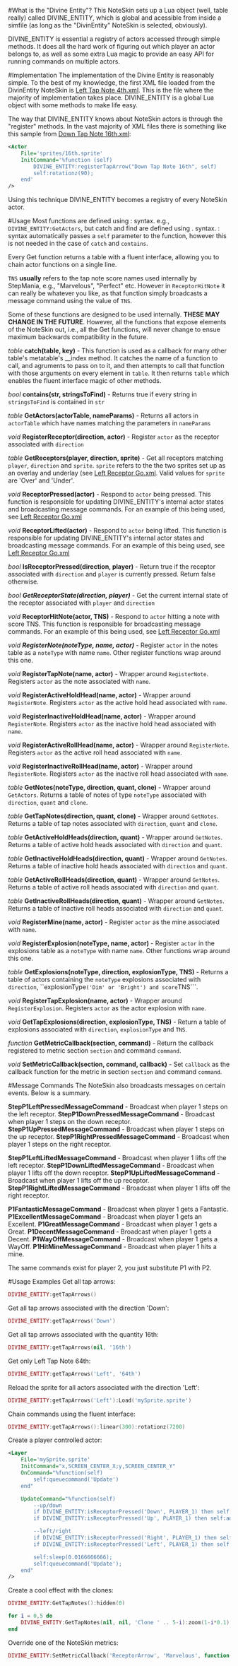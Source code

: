 #What is the "Divine Entity"?
This NoteSkin sets up a Lua object (well, table really) called DIVINE_ENTITY, which is global and acessible from inside a simfile (as long as the "DivinEntity" NoteSkin is selected, obviously).

DIVINE_ENTITY is essential a registry of actors accessed through simple methods. It does all the hard work of figuring out which player an actor belongs to, as well as some extra Lua magic to provide an easy API for running commands on multiple actors.

#Implementation
The implementation of the Divine Entity is reasonably simple. To the best of my knowledge, the first XML file loaded from the DivinEntity NoteSkin is [Left Tap Note 4th.xml](https://github.com/DivinElegy/DivinEntity-Noteskin/blob/master/NoteSkins/dance/DivinEntity/Left%20Tap%20Note%204th.xml). This is the file where the majority of implementation takes place. DIVINE_ENTITY is a global Lua object with some methods to make life easy.

The way that DIVINE_ENTITY knows about NoteSkin actors is through the "register" methods. In the vast majority of XML files there is something like this sample from [Down Tap Note 16th.xml](https://github.com/DivinElegy/DivinEntity-Noteskin/blob/master/NoteSkins/dance/DivinEntity/Down%20Tap%20Note%2016th.xml):

```XML
<Actor
    File='sprites/16th.sprite'
    InitCommand='%function (self)
        DIVINE_ENTITY:registerTapArrow("Down Tap Note 16th", self)
        self:rotationz(90);
    end'
/>
```

Using this technique DIVINE_ENTITY becomes a registry of every NoteSkin actor.

#Usage
Most functions are defined using : syntax. e.g., ```DIVINE_ENTITY:GetActors```, but catch and find are defined using . syntax. : syntax automatically passes a ```self``` parameter to the function, however this is not needed in the case of  ```catch``` and ```contains```.

Every Get function returns a table with a fluent interface, allowing you to chain actor functions on a single line.

```TNS``` **usually** refers to the tap note score names used internally by StepMania, e.g., "Marvelous", "Perfect" etc. However in ```ReceptorHitNote``` it can really be whatever you like, as that function simply broadcasts a message command using the value of ```TNS```.

Some of these functions are designed to be used internally. **THESE MAY CHANGE IN THE FUTURE**. However, all the functions that expose elements of the NoteSkin out, i.e., all the Get functions, will never change to ensue maximum backwards compatibility in the future.

_table_ **catch(table, key)** - This function is used as a callback for many other table's metatable's __index method. It catches the name of a function to call, and agruments to pass on to it, and then attempts to call that function with those arguments on every element in ```table```. It then returns ```table``` which enables the fluent interface magic of other methods.

_bool_ **contains(str, stringsToFind)** - Returns true if every string in ```stringsToFind``` is contained in ```str```

_table_ **GetActors(actorTable, nameParams)** - Returns all actors in ```actorTable``` which have names matching the parameters in ```nameParams```

_void_ **RegisterReceptor(direction, actor)** - Register ```actor``` as the receptor associated with ```direction```

_table_ **GetReceptors(player, direction, sprite)** - Get all receptors matching ```player```, ```direction``` and ```sprite```. ```sprite``` refers to the the two sprites set up as an overlay and underlay (see [Left Receptor Go.xml](https://github.com/DivinElegy/DivinEntity-Noteskin/blob/master/NoteSkins/dance/DivinEntity/Left%20Receptor%20Go.xml). Valid values for ```sprite``` are 'Over' and 'Under'.

_void_ **ReceptorPressed(actor)** - Respond to ```actor``` being pressed. This function is responsible for updating DIVINE_ENTITY's internal actor states and broadcasting message commands. For an example of this being used, see [Left Receptor Go.xml](https://github.com/DivinElegy/DivinEntity-Noteskin/blob/master/NoteSkins/dance/DivinEntity/Left%20Receptor%20Go.xml)

_void_ **ReceptorLifted(actor)** - Respond to ```actor``` being lifted. This function is responsible for updating DIVINE_ENTITY's internal actor states and broadcasting message commands. For an example of this being used, see [Left Receptor Go.xml](https://github.com/DivinElegy/DivinEntity-Noteskin/blob/master/NoteSkins/dance/DivinEntity/Left%20Receptor%20Go.xml)

_bool_ **IsReceptorPressed(direction, player)** - Return true if the receptor associated with ```direction``` and ```player``` is currently pressed. Return false otherwise.

_bool_ ***GetReceptorState(direction, player)*** - Get the current internal state of the receptor associated with ```player``` and ```direction```

_void_ **ReceptorHitNote(actor, TNS)** - Respond to ```actor``` hitting a note with score TNS. This function is responsible for broadcasting message commands. For an example of this being used, see [Left Receptor Go.xml](https://github.com/DivinElegy/DivinEntity-Noteskin/blob/master/NoteSkins/dance/DivinEntity/Left%20Receptor%20Go.xml)

_void_ ***RegisterNote(noteType, name, actor)*** - Register ```actor``` in the notes table as a ```noteType``` with name ```name```. Other register functions wrap around this one.

_void_ **RegisterTapNote(name, actor)** - Wrapper around ```RegisterNote```. Registers ```actor``` as the note associated with ```name```.

_void_ **RegisterActiveHoldHead(name, actor)** - Wrapper around ```RegisterNote```. Registers ```actor``` as the active hold head associated with ```name```.

_void_ **RegisterInactiveHoldHead(name, actor)** - Wrapper around ```RegisterNote```. Registers ```actor``` as the inactive hold head associated with ```name```.

_void_ **RegisterActiveRollHead(name, actor)** - Wrapper around ```RegisterNote```. Registers ```actor``` as the active roll head associated with ```name```.

_void_ **RegisterInactiveRollHead(name, actor)** - Wrapper around ```RegisterNote```. Registers ```actor``` as the inactive roll head associated with ```name```.

_table_ **GetNotes(noteType, direction, quant, clone)** - Wrapper around ```GetActors```. Returns a table of notes of type ```noteType``` associated with ```direction```, ```quant``` and ```clone```.

_table_ **GetTapNotes(direction, quant, clone)** - Wrapper around ```GetNotes```. Returns a table of tap notes associated with ```direction```, ```quant``` and ```clone```.

_table_ **GetActiveHoldHeads(direction, quant)** - Wrapper around ```GetNotes```. Returns a table of active hold heads associated with ```direction``` and ```quant```.

_table_ **GetInactiveHoldHeads(direction, quant)** - Wrapper around ```GetNotes```. Returns a table of inactive hold heads associated with ```direction``` and ```quant```.

_table_ **GetActiveRollHeads(direction, quant)** - Wrapper around ```GetNotes```. Returns a table of active roll heads associated with ```direction``` and ```quant```.

_table_ **GetInactiveRollHeads(direction, quant)** - Wrapper around ```GetNotes```. Returns a table of inactive roll heads associated with ```direction``` and ```quant```.

_void_ **RegisterMine(name, actor)** - Register ```actor``` as the mine associated with ```name```.

_void_ **RegisterExplosion(noteType, name, actor)** - Register ```actor``` in the explosions table as a ```noteType``` with name ```name```. Other functions wrap around this one.

_table_ **GetExplosions(noteType, direction, explosionType, TNS)** - Returns a table of actors containing the ```noteType``` explosions associated with ```direction```, ``explosionType``` ('Dim' or 'Bright') and score ```TNS```.

_void_ **RegisterTapExplosion(name, actor)**  - Wrapper around ```RegisterExplosion```. Registers ```actor``` as the actor explosion with ```name```.

_void_ **GetTapExplosions(direction, explosionType, TNS)** - Return a table of explosions associated with ```direction```, ```explosionType``` and ```TNS```.

_function_ **GetMetricCallback(section, command)** - Return the callback registered to metric section ```section``` and command ```command```.

_void_ **SetMetricCallback(section, command, callback)** - Set ```callback``` as the callback function for the metric in section ```section``` and command ```command```.

#Message Commands
The NoteSkin also broadcasts messages on certain events. Below is a summary.

**StepP1LeftPressedMessageCommand** - Broadcast when player 1 steps on the left receptor.
**StepP1DownPressedMessageCommand** - Broadcast when player 1 steps on the down receptor.
**StepP1UpPressedMessageCommand** - Broadcast when player 1 steps on the up receptor.
**StepP1RightPressedMessageCommand** - Broadcast when player 1 steps on the right receptor.

**StepP1LeftLiftedMessageCommand** - Broadcast when player 1 lifts off the left receptor.
**StepP1DownLiftedMessageCommand** - Broadcast when player 1 lifts off the down receptor.
**StepP1UpLiftedMessageCommand** - Broadcast when player 1 lifts off the up receptor.
**StepP1RightLiftedMessageCommand** - Broadcast when player 1 lifts off the right receptor.

**P1FantasticMessageCommand** - Broadcast when player 1 gets a Fantastic.
**P1ExcellentMessageCommand** - Broadcast when player 1 gets an Excellent.
**P1GreatMessageCommand** - Broadcast when player 1 gets a Great.
**P1DecentMessageCommand** - Broadcast when player 1 gets a Decent.
**P1WayOffMessageCommand** - Broadcast when player 1 gets a WayOff.
**P1HitMineMessageCommand** - Broadcast when player 1 hits a mine.

The same commands exist for player 2, you just substitute P1 with P2.

#Usage Examples
Get all tap arrows:
```Lua
DIVINE_ENTITY:getTapArrows()
```

Get all tap arrows associated with the direction 'Down':

```Lua
DIVINE_ENTITY:getTapArrows('Down')
```

Get all tap arrows associated with the quantity 16th:

```Lua
DIVINE_ENTITY:getTapArrows(nil, '16th')
```

Get only Left Tap Note 64th:

```Lua
DIVINE_ENTITY:getTapArrows('Left', '64th')
```

Reload the sprite for all actors associated with the direction 'Left':

```Lua
DIVINE_ENTITY:getTapArrows('Left'):Load('mySprite.sprite')
```

Chain commands using the fluent interface:

```Lua
DIVINE_ENTITY:getTapArrows():linear(300):rotationz(7200)
```

Create a player controlled actor:

```XML
<Layer
    File='mySprite.sprite'
    InitCommand="x,SCREEN_CENTER_X;y,SCREEN_CENTER_Y"
    OnCommand="%function(self)
        self:queuecommand('Update')
    end"

    UpdateCommand="%function(self)
        --up/down
        if DIVINE_ENTITY:isReceptorPressed('Down', PLAYER_1) then self:addy(1)  end
        if DIVINE_ENTITY:isReceptorPressed('Up', PLAYER_1) then self:addy(-1) end

        --left/right
        if DIVINE_ENTITY:isReceptorPressed('Right', PLAYER_1) then self:addx(1) end
        if DIVINE_ENTITY:isReceptorPressed('Left', PLAYER_1) then self:addx(-1) end

        self:sleep(0.0166666666);
        self:queuecommand('Update');
    end"
/>
```

Create a cool effect with the clones:

```Lua
DIVINE_ENTITY:GetTapNotes():hidden(0)

for i = 0,5 do
    DIVINE_ENTITY:GetTapNotes(nil, nil, 'Clone ' .. 5-i):zoom(1-i*0.1)
end
```

Override one of the NoteSkin metrics:

```Lua
DIVINE_ENTITY:SetMetricCallback('ReceptorArrow', 'Marvelous', function(actor) actor:zoom(2) end)
```
